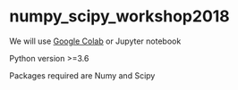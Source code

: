 # numpy_scipy_workshop2018

We will use [Google Colab](https://colab.research.google.com/) or Jupyter notebook

Python version >=3.6

Packages required are Numy and Scipy


